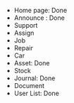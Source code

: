 - Home page: Done
- Announce : Done
- Support
- Assign
- Job
- Repair
- Car
- Asset: Done
- Stock
- Journal: Done
- Document
- User List: Done